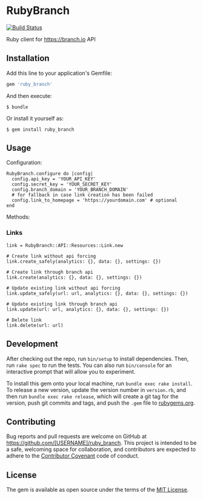 # RubyBranch

[![Build Status](https://travis-ci.org/hello-baby/ruby_branch.svg?branch=master)](https://travis-ci.org/hello-baby/ruby_branch)

Ruby client for https://branch.io API

## Installation

Add this line to your application's Gemfile:

```ruby
gem 'ruby_branch'
```

And then execute:

    $ bundle

Or install it yourself as:

    $ gem install ruby_branch

## Usage

Configuration:

    RubyBranch.configure do |config|
      config.api_key = 'YOUR_API_KEY'
      config.secret_key = 'YOUR_SECRET_KEY'
      config.branch_domain = 'YOUR_BRANCH_DOMAIN'
      # for fallback in case link creation has been failed
      config.link_to_homepage = 'https://yourdomain.com' # optional
    end

Methods:

### Links

    link = RubyBranch::API::Resources::Link.new

    # Create link without api forcing
    link.create_safely(analytics: {}, data: {}, settings: {})

    # Create link through branch api
    link.create(analytics: {}, data: {}, settings: {})

    # Update existing link without api forcing
    link.update_safely(url: url, analytics: {}, data: {}, settings: {})

    # Update existing link through branch api
    link.update(url: url, analytics: {}, data: {}, settings: {})

    # Delete link
    link.delete(url: url)

## Development

After checking out the repo, run `bin/setup` to install dependencies. Then, run `rake spec` to run the tests. You can also run `bin/console` for an interactive prompt that will allow you to experiment.

To install this gem onto your local machine, run `bundle exec rake install`. To release a new version, update the version number in `version.rb`, and then run `bundle exec rake release`, which will create a git tag for the version, push git commits and tags, and push the `.gem` file to [rubygems.org](https://rubygems.org).

## Contributing

Bug reports and pull requests are welcome on GitHub at https://github.com/[USERNAME]/ruby_branch. This project is intended to be a safe, welcoming space for collaboration, and contributors are expected to adhere to the [Contributor Covenant](http://contributor-covenant.org) code of conduct.


## License

The gem is available as open source under the terms of the [MIT License](http://opensource.org/licenses/MIT).

